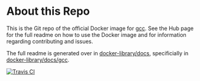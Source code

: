 # About this Repo

This is the Git repo of the official Docker image for [gcc](https://registry.hub.docker.com/_/gcc/). See the Hub page for the full readme on how to use the Docker image and for information regarding contributing and issues.

The full readme is generated over in [docker-library/docs](https://github.com/docker-library/docs), specificially in [docker-library/docs/gcc](https://github.com/docker-library/docs/tree/master/gcc).

[![Travis CI](https://img.shields.io/travis/docker-library/gcc/master.svg)](https://travis-ci.org/docker-library/gcc/branches)
